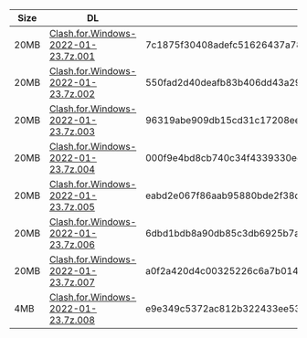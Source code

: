 |    Size   |     DL  | sha512sum |
|  ---  |  ---  |  ---  |
| 20MB | [Clash.for.Windows-2022-01-23.7z.001](https://cdn.jsdelivr.net/gh/appleians/cfw_m1@main/Clash.for.Windows-2022-01-23.7z.001) | 7c1875f30408adefc51626437a7883353aac0a554e7e1100132462b869c18d3c00aa1a46bfea56ca8804da1e91784fbb29c468705f4658428b22033307836f0e |
| 20MB | [Clash.for.Windows-2022-01-23.7z.002](https://cdn.jsdelivr.net/gh/appleians/cfw_m1@main/Clash.for.Windows-2022-01-23.7z.002) | 550fad2d40deafb83b406dd43a299630d5d1a4aa6ca45ecf31d7dc5acd64d57f2cb7accfe16fc6f1ab95cf604977d9cc5e7a1e0682fcfb249d114bbfd6c2daff |
| 20MB | [Clash.for.Windows-2022-01-23.7z.003](https://cdn.jsdelivr.net/gh/appleians/cfw_m1@main/Clash.for.Windows-2022-01-23.7z.003) | 96319abe909db15cd31c17208ee1e0bfad2e6ea7de5938edd78a3db002f359c73211858c2713bdbb0c726fee75d936336f206f8ec59a8970de7c756ff8fa4ad0 |
| 20MB | [Clash.for.Windows-2022-01-23.7z.004](https://cdn.jsdelivr.net/gh/appleians/cfw_m1@main/Clash.for.Windows-2022-01-23.7z.004) | 000f9e4bd8cb740c34f4339330ecc4c80659721eeeecaa27d5daa1ac5e012d84d518520abc3806984d5cc394a02311b55dd09e66a20d5ce05e2faa7a94310ad7 |
| 20MB | [Clash.for.Windows-2022-01-23.7z.005](https://cdn.jsdelivr.net/gh/appleians/cfw_m1@main/Clash.for.Windows-2022-01-23.7z.005) | eabd2e067f86aab95880bde2f38dd50c1b593994758f19268a047570695e1340c2295f345e83ecd073787ae52194e96c511b7087b13e64ad3ef49f3089c0eb6c |
| 20MB | [Clash.for.Windows-2022-01-23.7z.006](https://cdn.jsdelivr.net/gh/appleians/cfw_m1@main/Clash.for.Windows-2022-01-23.7z.006) | 6dbd1bdb8a90db85c3db6925b7a886c1962f1b5fb2ea2441a2baa422a2418ae693f96540cd5478a19252f4dc1ea5cf69b1bc9dceda44e56e05e7010ba7195650 |
| 20MB | [Clash.for.Windows-2022-01-23.7z.007](https://cdn.jsdelivr.net/gh/appleians/cfw_m1@main/Clash.for.Windows-2022-01-23.7z.007) | a0f2a420d4c00325226c6a7b014812b206a90995d7a4fde2a1582f75630c96f340bbc7dc9b289c4dca5f1db243b740bf6b942764392ee8e6a058066813be77b4 |
| 4MB | [Clash.for.Windows-2022-01-23.7z.008](https://cdn.jsdelivr.net/gh/appleians/cfw_m1@main/Clash.for.Windows-2022-01-23.7z.008) | e9e349c5372ac812b322433ee5368197e35ba5c0cb13d57bf6903fbf30fba9b39bd2ff72e66ddb82d4c55145e1caf884a8660cf355e3dc95ae25c5a31857fd7a |
